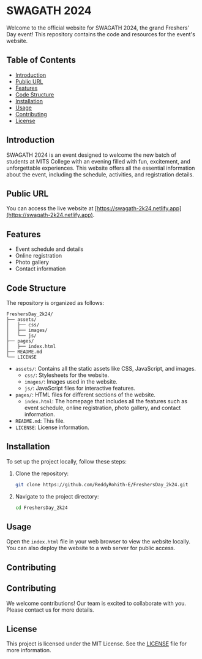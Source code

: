 # SWAGATH 2024

Welcome to the official website for SWAGATH 2024, the grand Freshers' Day event! This repository contains the code and resources for the event's website.

## Table of Contents

- [Introduction](#introduction)
- [Public URL](#public-url)
- [Features](#features)
- [Code Structure](#code-structure)
- [Installation](#installation)
- [Usage](#usage)
- [Contributing](#contributing)
- [License](#license)

## Introduction

SWAGATH 2024 is an event designed to welcome the new batch of students at MITS College with an evening filled with fun, excitement, and unforgettable experiences. This website offers all the essential information about the event, including the schedule, activities, and registration details.

## Public URL

You can access the live website at [https://swagath-2k24.netlify.app](https://swagath-2k24.netlify.app).

## Features

- Event schedule and details
- Online registration
- Photo gallery
- Contact information

## Code Structure

The repository is organized as follows:

```
FreshersDay_2k24/
├── assets/
│   ├── css/
│   ├── images/
│   └── js/
├── pages/
│   ├── index.html
├── README.md
└── LICENSE
```

- `assets/`: Contains all the static assets like CSS, JavaScript, and images.
    - `css/`: Stylesheets for the website.
    - `images/`: Images used in the website.
    - `js/`: JavaScript files for interactive features.
- `pages/`: HTML files for different sections of the website.
    - `index.html`: The homepage that includes all the features such as event schedule, online registration, photo gallery, and contact information.
- `README.md`: This file.
- `LICENSE`: License information.

## Installation

To set up the project locally, follow these steps:

1. Clone the repository:
     ```sh
     git clone https://github.com/ReddyRohith-E/FreshersDay_2k24.git
     ```
2. Navigate to the project directory:
     ```sh
     cd FreshersDay_2k24
     ```

## Usage

Open the `index.html` file in your web browser to view the website locally. You can also deploy the website to a web server for public access.

## Contributing

## Contributing

We welcome contributions! Our team is excited to collaborate with you. Please contact us for more details.

## License

This project is licensed under the MIT License. See the [LICENSE](LICENSE) file for more information.